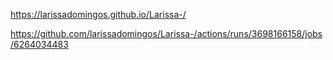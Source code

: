 https://larissadomingos.github.io/Larissa-/

https://github.com/larissadomingos/Larissa-/actions/runs/3698166158/jobs/6264034483
